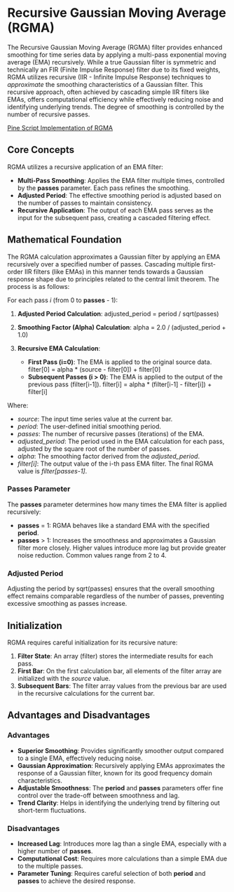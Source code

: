 # Recursive Gaussian Moving Average (RGMA)

The Recursive Gaussian Moving Average (RGMA) filter provides enhanced smoothing for time series data by applying a multi-pass exponential moving average (EMA) recursively. While a true Gaussian filter is symmetric and technically an FIR (Finite Impulse Response) filter due to its fixed weights, RGMA utilizes recursive (IIR - Infinite Impulse Response) techniques to *approximate* the smoothing characteristics of a Gaussian filter. This recursive approach, often achieved by cascading simple IIR filters like EMAs, offers computational efficiency while effectively reducing noise and identifying underlying trends. The degree of smoothing is controlled by the number of recursive passes.

[Pine Script Implementation of RGMA](https://github.com/mihakralj/pinescript/blob/main/indicators/trends_IIR/rgma.pine)

## Core Concepts

RGMA utilizes a recursive application of an EMA filter:

- **Multi-Pass Smoothing**: Applies the EMA filter multiple times, controlled by the **passes** parameter. Each pass refines the smoothing.
- **Adjusted Period**: The effective smoothing period is adjusted based on the number of passes to maintain consistency.
- **Recursive Application**: The output of each EMA pass serves as the input for the subsequent pass, creating a cascaded filtering effect.

## Mathematical Foundation

The RGMA calculation approximates a Gaussian filter by applying an EMA recursively over a specified number of passes. Cascading multiple first-order IIR filters (like EMAs) in this manner tends towards a Gaussian response shape due to principles related to the central limit theorem. The process is as follows:

For each pass *i* (from 0 to **passes** - 1):

1. **Adjusted Period Calculation**:
    adjusted_period = period / sqrt(passes)

2. **Smoothing Factor (Alpha) Calculation**:
    alpha = 2.0 / (adjusted_period + 1.0)

3. **Recursive EMA Calculation**:
    - **First Pass (i=0)**: The EMA is applied to the original source data.
        filter[0] = alpha * (source - filter[0]) + filter[0]
    - **Subsequent Passes (i > 0)**: The EMA is applied to the output of the previous pass (filter[i-1]).
        filter[i] = alpha * (filter[i-1] - filter[i]) + filter[i]

Where:

- *source*: The input time series value at the current bar.
- *period*: The user-defined initial smoothing period.
- *passes*: The number of recursive passes (iterations) of the EMA.
- *adjusted_period*: The period used in the EMA calculation for each pass, adjusted by the square root of the number of passes.
- *alpha*: The smoothing factor derived from the *adjusted_period*.
- *filter[i]*: The output value of the i-th pass EMA filter. The final RGMA value is *filter[passes-1]*.

### Passes Parameter

The **passes** parameter determines how many times the EMA filter is applied recursively:

- **passes** = 1: RGMA behaves like a standard EMA with the specified **period**.
- **passes** > 1: Increases the smoothness and approximates a Gaussian filter more closely. Higher values introduce more lag but provide greater noise reduction. Common values range from 2 to 4.

### Adjusted Period

Adjusting the period by sqrt(passes) ensures that the overall smoothing effect remains comparable regardless of the number of passes, preventing excessive smoothing as passes increase.

## Initialization

RGMA requires careful initialization for its recursive nature:

1. **Filter State**: An array (filter) stores the intermediate results for each pass.
2. **First Bar**: On the first calculation bar, all elements of the filter array are initialized with the *source* value.
3. **Subsequent Bars**: The filter array values from the previous bar are used in the recursive calculations for the current bar.

## Advantages and Disadvantages

### Advantages

- **Superior Smoothing**: Provides significantly smoother output compared to a single EMA, effectively reducing noise.
- **Gaussian Approximation**: Recursively applying EMAs approximates the response of a Gaussian filter, known for its good frequency domain characteristics.
- **Adjustable Smoothness**: The **period** and **passes** parameters offer fine control over the trade-off between smoothness and lag.
- **Trend Clarity**: Helps in identifying the underlying trend by filtering out short-term fluctuations.

### Disadvantages

- **Increased Lag**: Introduces more lag than a single EMA, especially with a higher number of **passes**.
- **Computational Cost**: Requires more calculations than a simple EMA due to the multiple passes.
- **Parameter Tuning**: Requires careful selection of both **period** and **passes** to achieve the desired response.
